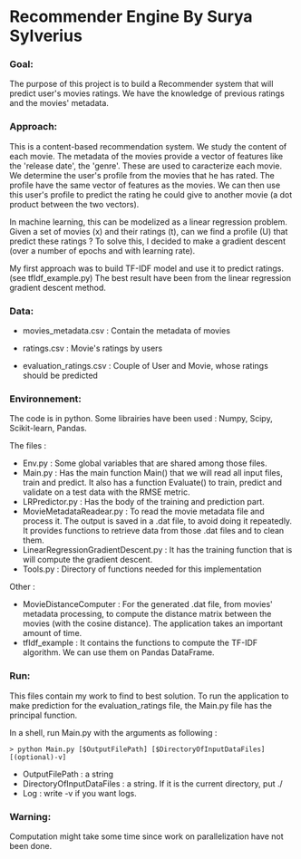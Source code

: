 # Recommender Engine By Surya Sylverius



### Goal:

The purpose of this project is to build a Recommender system that will predict user's movies ratings.
We have the knowledge of previous ratings and the movies' metadata.




### Approach:

This is a content-based recommendation system. 
We study the content of each movie. The metadata of the movies provide a vector of features like the 'release date', the 'genre'.
These are used to caracterize each movie. 
We determine the user's profile from the movies that he has rated.
The profile have the same vector of features as the movies.
We can then use this user's profile to predict the rating he could give to another movie (a dot product between the two vectors).

In machine learning, this can be modelized as a linear regression problem.
Given a set of movies (x) and their ratings (t), can we find a profile (U) that predict these ratings ?
To solve this, I decided to make a gradient descent (over a number of epochs and with learning rate).

My first approach was to build TF-IDF model and use it to predict ratings. (see tfIdf_example.py)
The best result have been from the linear regression gradient descent method.




### Data:

- movies_metadata.csv : Contain the metadata of movies

- ratings.csv : Movie's ratings by users

- evaluation_ratings.csv : Couple of User and Movie, whose ratings should be predicted




### Environnement:

The code is in python. Some librairies have been used : Numpy, Scipy, Scikit-learn, Pandas.

The files : 
- Env.py : Some global variables that are shared among those files.
- Main.py : Has the main function Main() that we will read all input files, train and predict. It also has a function Evaluate() to train, predict and validate on a test data with the RMSE metric.
- LRPredictor.py : Has the body of the training and prediction part.
- MovieMetadataReadear.py : To read the movie metadata file and process it. The output is saved  in a .dat file, to avoid doing it repeatedly. It provides functions to retrieve data from those .dat files and to clean them.
- LinearRegressionGradientDescent.py : It has the training function that is will compute the gradient descent.
- Tools.py : Directory of functions needed for this implementation

Other :
- MovieDistanceComputer : For the generated .dat file, from movies' metadata processing, to compute the distance matrix between the movies (with the cosine distance). The application takes an important amount of time.
- tfIdf_example : It contains the functions to compute the TF-IDF algorithm. We can use them on Pandas DataFrame.



### Run:

This files contain my work to find to best solution. 
To run the application to make prediction for the evaluation_ratings file, the Main.py file has the principal function.

In a shell, run Main.py with the arguments as following :

```shell
> python Main.py [$OutputFilePath] [$DirectoryOfInputDataFiles] [(optional)-v]
```

- OutputFilePath : a string
- DirectoryOfInputDataFiles : a string. If it is the current directory, put ./
- Log : write -v if you want logs.


### Warning:

Computation might take some time since work on parallelization have not been done.
